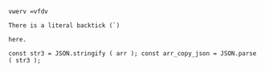 `vwerv =vfdv`

<p><code>There is a literal backtick (`)</code></p>
 
 <p><code>here.</code></p>
 
 `const str3 = JSON.stringify ( arr );
 const arr_copy_json = JSON.parse ( str3 );`